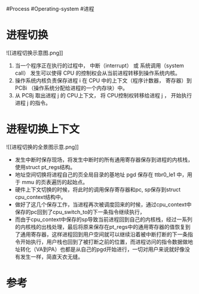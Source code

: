 #Process #Operating-system #进程 

# 进程切换

![[进程切换示意图.png]]

1.  当一个程序正在执行的过程中， 中断（interrupt） 或 系统调用（system call） 发生可以使得 CPU 的控制权会从当前进程转移到操作系统内核。
2.  操作系统内核负责保存进程 i 在 CPU 中的上下文（程序计数器， 寄存器）到 PCBi （操作系统分配给进程的一个内存块）中。
3.  从 PCBj 取出进程 j 的 CPU上下文， 将 CPU控制权转移给进程 j ， 开始执行进程 j 的指令。


# 进程切换上下文
![[进程切换的全景图示意.png]]

- 发生中断时保存现场，将发生中断时的所有通用寄存器保存到进程的内核栈，使用struct pt_regs结构。
- 地址空间切换将进程自己的页全局目录的基地址 pgd 保存在 ttbr0_le1 中，用于 mmu 的页表遍历的起始点。
- 硬件上下文切换的时候，将此时的调用保存寄存器和pc, sp保存到struct cpu_context结构中。
- 做好了这几个保存工作，当进程再次被调度回来的时候，通过cpu_context中保存的pc回到了cpu_switch_to的下一条指令继续执行，
- 而由于cpu_context中保存的sp导致当前进程回到自己的内核栈，经过一系列的内核栈的出栈处理，最后将原来保存在pt_regs中的通用寄存器的值恢复到了通用寄存器，这样进程回到用户空间就可以继续沿着被中断打断的下一条指令开始执行，用户栈也回到了被打断之前的位置，而进程访问的指令数据做地址转化（VA到PA）也都是从自己的pgd开始进行，一切对用户来说就好像没有发生一样，简直天衣无缝。
# 参考

